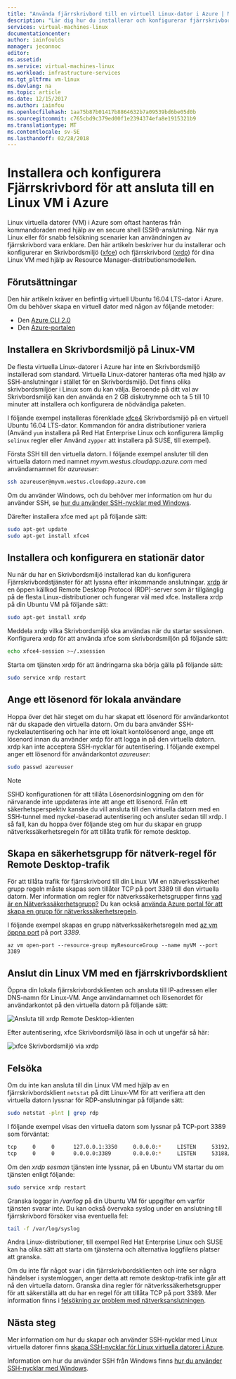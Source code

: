 ```yaml
---
title: "Använda fjärrskrivbord till en virtuell Linux-dator i Azure | Microsoft Docs"
description: "Lär dig hur du installerar och konfigurerar fjärrskrivbord (xrdp) för att ansluta till en Linux VM i Azure med grafiska verktyg"
services: virtual-machines-linux
documentationcenter: 
author: iainfoulds
manager: jeconnoc
editor: 
ms.assetid: 
ms.service: virtual-machines-linux
ms.workload: infrastructure-services
ms.tgt_pltfrm: vm-linux
ms.devlang: na
ms.topic: article
ms.date: 12/15/2017
ms.author: iainfou
ms.openlocfilehash: 1aa75b87b01417b8864632b7a09539bd6be05d0b
ms.sourcegitcommit: c765cbd9c379ed00f1e2394374efa8e1915321b9
ms.translationtype: MT
ms.contentlocale: sv-SE
ms.lasthandoff: 02/28/2018
---
```

# <a name="install-and-configure-remote-desktop-to-connect-to-a-linux-vm-in-azure"></a>Installera och konfigurera Fjärrskrivbord för att ansluta till en Linux VM i Azure
Linux virtuella datorer (VM) i Azure som oftast hanteras från kommandoraden med hjälp av en secure shell (SSH)-anslutning. När nya Linux eller för snabb felsökning scenarier kan användningen av fjärrskrivbord vara enklare. Den här artikeln beskriver hur du installerar och konfigurerar en Skrivbordsmiljö ([xfce](https://www.xfce.org)) och fjärrskrivbord ([xrdp](http://www.xrdp.org)) för dina Linux VM med hjälp av Resource Manager-distributionsmodellen.


## <a name="prerequisites"></a>Förutsättningar
Den här artikeln kräver en befintlig virtuell Ubuntu 16.04 LTS-dator i Azure. Om du behöver skapa en virtuell dator med någon av följande metoder:

- Den [Azure CLI 2.0](quick-create-cli.md)
- Den [Azure-portalen](quick-create-portal.md)


## <a name="install-a-desktop-environment-on-your-linux-vm"></a>Installera en Skrivbordsmiljö på Linux-VM
De flesta virtuella Linux-datorer i Azure har inte en Skrivbordsmiljö installerad som standard. Virtuella Linux-datorer hanteras ofta med hjälp av SSH-anslutningar i stället för en Skrivbordsmiljö. Det finns olika skrivbordsmiljöer i Linux som du kan välja. Beroende på ditt val av Skrivbordsmiljö kan den använda en 2 GB diskutrymme och ta 5 till 10 minuter att installera och konfigurera de nödvändiga paketen.

I följande exempel installeras förenklade [xfce4](https://www.xfce.org/) Skrivbordsmiljö på en virtuell Ubuntu 16.04 LTS-dator. Kommandon för andra distributioner variera (Använd `yum` installera på Red Hat Enterprise Linux och konfigurera lämplig `selinux` regler eller Använd `zypper` att installera på SUSE, till exempel).

Första SSH till den virtuella datorn. I följande exempel ansluter till den virtuella datorn med namnet *myvm.westus.cloudapp.azure.com* med användarnamnet för *azureuser*:

```bash
ssh azureuser@myvm.westus.cloudapp.azure.com
```

Om du använder Windows, och du behöver mer information om hur du använder SSH, se [hur du använder SSH-nycklar med Windows](ssh-from-windows.md).

Därefter installera xfce med `apt` på följande sätt:

```bash
sudo apt-get update
sudo apt-get install xfce4
```

## <a name="install-and-configure-a-remote-desktop-server"></a>Installera och konfigurera en stationär dator
Nu när du har en Skrivbordsmiljö installerad kan du konfigurera Fjärrskrivbordstjänster för att lyssna efter inkommande anslutningar. [xrdp](http://xrdp.org) är en öppen källkod Remote Desktop Protocol (RDP)-server som är tillgänglig på de flesta Linux-distributioner och fungerar väl med xfce. Installera xrdp på din Ubuntu VM på följande sätt:

```bash
sudo apt-get install xrdp
```

Meddela xrdp vilka Skrivbordsmiljö ska användas när du startar sessionen. Konfigurera xrdp för att använda xfce som skrivbordsmiljön på följande sätt:

```bash
echo xfce4-session >~/.xsession
```

Starta om tjänsten xrdp för att ändringarna ska börja gälla på följande sätt:

```bash
sudo service xrdp restart
```


## <a name="set-a-local-user-account-password"></a>Ange ett lösenord för lokala användare
Hoppa över det här steget om du har skapat ett lösenord för användarkontot när du skapade den virtuella datorn. Om du bara använder SSH-nyckelautentisering och har inte ett lokalt kontolösenord ange, ange ett lösenord innan du använder xrdp för att logga in på den virtuella datorn. xrdp kan inte acceptera SSH-nycklar för autentisering. I följande exempel anger ett lösenord för användarkontot *azureuser*:

```bash
sudo passwd azureuser
```

> [!NOTE]
> SSHD konfigurationen för att tillåta Lösenordsinloggning om den för närvarande inte uppdateras inte att ange ett lösenord. Från ett säkerhetsperspektiv kanske du vill ansluta till den virtuella datorn med en SSH-tunnel med nyckel-baserad autentisering och ansluter sedan till xrdp. I så fall, kan du hoppa över följande steg om hur du skapar en grupp nätverkssäkerhetsregeln för att tillåta trafik för remote desktop.


## <a name="create-a-network-security-group-rule-for-remote-desktop-traffic"></a>Skapa en säkerhetsgrupp för nätverk-regel för Remote Desktop-trafik
För att tillåta trafik för fjärrskrivbord till din Linux VM en nätverkssäkerhet grupp regeln måste skapas som tillåter TCP på port 3389 till den virtuella datorn. Mer information om regler för nätverkssäkerhetsgrupper finns [vad är en Nätverkssäkerhetsgrupp?](../../virtual-network/virtual-networks-nsg.md?toc=%2fazure%2fvirtual-machines%2flinux%2ftoc.json) Du kan också [använda Azure portal för att skapa en grupp för nätverkssäkerhetsregeln](../windows/nsg-quickstart-portal.md?toc=%2fazure%2fvirtual-machines%2flinux%2ftoc.json).

I följande exempel skapas en grupp nätverkssäkerhetsregeln med [az vm öppna port](/cli/azure/vm#az_vm_open_port) på port *3389*.

```azurecli
az vm open-port --resource-group myResourceGroup --name myVM --port 3389
```


## <a name="connect-your-linux-vm-with-a-remote-desktop-client"></a>Anslut din Linux VM med en fjärrskrivbordsklient
Öppna din lokala fjärrskrivbordsklienten och ansluta till IP-adressen eller DNS-namn för Linux-VM. Ange användarnamnet och lösenordet för användarkontot på den virtuella datorn på följande sätt:

![Ansluta till xrdp Remote Desktop-klienten](./media/use-remote-desktop/remote-desktop-client.png)

Efter autentisering, xfce Skrivbordsmiljö läsa in och ut ungefär så här:

![xfce Skrivbordsmiljö via xrdp](./media/use-remote-desktop/xfce-desktop-environment.png)


## <a name="troubleshoot"></a>Felsöka
Om du inte kan ansluta till din Linux VM med hjälp av en fjärrskrivbordsklient `netstat` på ditt Linux-VM för att verifiera att den virtuella datorn lyssnar för RDP-anslutningar på följande sätt:

```bash
sudo netstat -plnt | grep rdp
```

I följande exempel visas den virtuella datorn som lyssnar på TCP-port 3389 som förväntat:

```bash
tcp     0     0      127.0.0.1:3350     0.0.0.0:*     LISTEN     53192/xrdp-sesman
tcp     0     0      0.0.0.0:3389       0.0.0.0:*     LISTEN     53188/xrdp
```

Om den *xrdp sesman* tjänsten inte lyssnar, på en Ubuntu VM startar du om tjänsten enligt följande:

```bash
sudo service xrdp restart
```

Granska loggar in */var/log* på din Ubuntu VM för uppgifter om varför tjänsten svarar inte. Du kan också övervaka syslog under en anslutning till fjärrskrivbord försöker visa eventuella fel:

```bash
tail -f /var/log/syslog
```

Andra Linux-distributioner, till exempel Red Hat Enterprise Linux och SUSE kan ha olika sätt att starta om tjänsterna och alternativa loggfilens platser att granska.

Om du inte får något svar i din fjärrskrivbordsklienten och inte ser några händelser i systemloggen, anger detta att remote desktop-trafik inte går att nå den virtuella datorn. Granska dina regler för nätverkssäkerhetsgrupper för att säkerställa att du har en regel för att tillåta TCP på port 3389. Mer information finns i [felsökning av problem med nätverksanslutningen](../windows/troubleshoot-app-connection.md).


## <a name="next-steps"></a>Nästa steg
Mer information om hur du skapar och använder SSH-nycklar med Linux virtuella datorer finns [skapa SSH-nycklar för Linux virtuella datorer i Azure](mac-create-ssh-keys.md).

Information om hur du använder SSH från Windows finns [hur du använder SSH-nycklar med Windows](ssh-from-windows.md).


